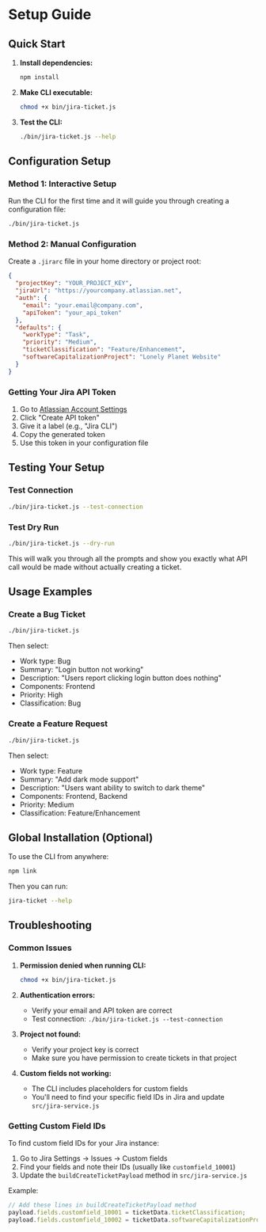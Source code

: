 # Setup Guide

## Quick Start

1. **Install dependencies:**
   ```bash
   npm install
   ```

2. **Make CLI executable:**
   ```bash
   chmod +x bin/jira-ticket.js
   ```

3. **Test the CLI:**
   ```bash
   ./bin/jira-ticket.js --help
   ```

## Configuration Setup

### Method 1: Interactive Setup
Run the CLI for the first time and it will guide you through creating a configuration file:
```bash
./bin/jira-ticket.js
```

### Method 2: Manual Configuration
Create a `.jirarc` file in your home directory or project root:

```json
{
  "projectKey": "YOUR_PROJECT_KEY",
  "jiraUrl": "https://yourcompany.atlassian.net",
  "auth": {
    "email": "your.email@company.com",
    "apiToken": "your_api_token"
  },
  "defaults": {
    "workType": "Task",
    "priority": "Medium",
    "ticketClassification": "Feature/Enhancement",
    "softwareCapitalizationProject": "Lonely Planet Website"
  }
}
```

### Getting Your Jira API Token

1. Go to [Atlassian Account Settings](https://id.atlassian.com/manage-profile/security/api-tokens)
2. Click "Create API token"
3. Give it a label (e.g., "Jira CLI")
4. Copy the generated token
5. Use this token in your configuration file

## Testing Your Setup

### Test Connection
```bash
./bin/jira-ticket.js --test-connection
```

### Test Dry Run
```bash
./bin/jira-ticket.js --dry-run
```

This will walk you through all the prompts and show you exactly what API call would be made without actually creating a ticket.

## Usage Examples

### Create a Bug Ticket
```bash
./bin/jira-ticket.js
```
Then select:
- Work type: Bug
- Summary: "Login button not working"
- Description: "Users report clicking login button does nothing"
- Components: Frontend
- Priority: High
- Classification: Bug

### Create a Feature Request
```bash
./bin/jira-ticket.js
```
Then select:
- Work type: Feature
- Summary: "Add dark mode support"
- Description: "Users want ability to switch to dark theme"
- Components: Frontend, Backend
- Priority: Medium
- Classification: Feature/Enhancement

## Global Installation (Optional)

To use the CLI from anywhere:
```bash
npm link
```

Then you can run:
```bash
jira-ticket --help
```

## Troubleshooting

### Common Issues

1. **Permission denied when running CLI:**
   ```bash
   chmod +x bin/jira-ticket.js
   ```

2. **Authentication errors:**
   - Verify your email and API token are correct
   - Test connection: `./bin/jira-ticket.js --test-connection`

3. **Project not found:**
   - Verify your project key is correct
   - Make sure you have permission to create tickets in that project

4. **Custom fields not working:**
   - The CLI includes placeholders for custom fields
   - You'll need to find your specific field IDs in Jira and update `src/jira-service.js`

### Getting Custom Field IDs

To find custom field IDs for your Jira instance:
1. Go to Jira Settings → Issues → Custom fields
2. Find your fields and note their IDs (usually like `customfield_10001`)
3. Update the `buildCreateTicketPayload` method in `src/jira-service.js`

Example:
```javascript
// Add these lines in buildCreateTicketPayload method
payload.fields.customfield_10001 = ticketData.ticketClassification;
payload.fields.customfield_10002 = ticketData.softwareCapitalizationProject;
```

